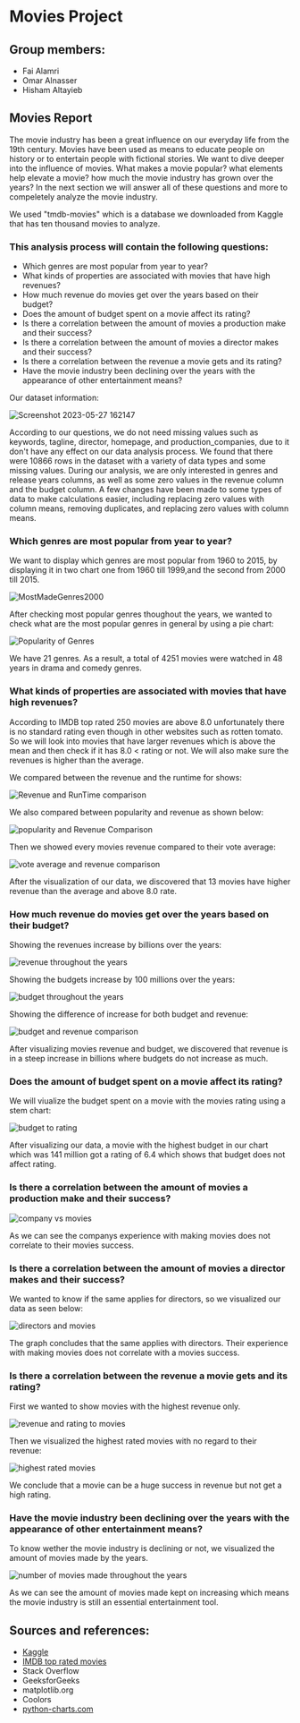 # Movies Project

## Group members:
- Fai Alamri 
- Omar Alnasser
- Hisham Altayieb 


## Movies Report

  The movie industry has been a great influence on our everyday life from the 19th century. Movies have been used as means to educate people on history or to entertain people with fictional stories.
We want to dive deeper into the influence of movies. What makes a movie popular? what elements help elevate a movie? how much the movie industry has grown over the years? In the next section we will
answer all of these questions and more to compeletely analyze the movie industry.


We used "tmdb-movies" which is a database we downloaded from Kaggle that has ten thousand movies to analyze.
### This analysis process will contain the following questions:
   - Which genres are most popular from year to year?
   - What kinds of properties are associated with movies that have high revenues?
   - How much revenue do movies get over the years based on their budget?
   - Does the amount of budget spent on a movie affect its rating?
   - Is there a correlation between the amount of movies a production make and their success?
   - Is there a correlation between the amount of movies a director makes and their success?
   - Is there a correlation between the revenue a movie gets and its rating?
   - Have the movie industry been declining over the years with the appearance of other entertainment means?
   
   Our dataset information:
   
   ![Screenshot 2023-05-27 162147](https://github.com/Nier1419/Bootcamp-Project-2-Data-Analysis/assets/85634276/0652eebe-9200-47ca-9b00-74830bf0071e)

  According to our questions, we do not need missing values such as keywords, tagline, director, homepage, and production_companies, due to it don't have any effect on our data analysis process. 
We found that there were 10866 rows in the dataset with a variety of data types and some missing values. During our analysis, we are only interested in genres and release years columns, 
as well as some zero values in the revenue column and the budget column. A few changes have been made to some types of data to make calculations easier, 
including replacing zero values with column means, removing duplicates, and replacing zero values with column means.

###  Which genres are most popular from year to year?
We want to display which genres are most popular from 1960 to 2015, by displaying it in two chart one from 1960 till 1999,and the second from 2000 till 2015.

![MostMadeGenres2000](https://github.com/Nier1419/Bootcamp-Project-2-Data-Analysis/assets/85634276/874af351-c35c-4403-b2fd-74e92dc4a722)

After checking most popular genres thoughout the years, we wanted to check what are the most popular genres in general by using a pie chart:

![Popularity of Genres](https://github.com/Nier1419/Bootcamp-Project-2-Data-Analysis/assets/85634276/f26abcf3-171b-4cf8-9a71-6a4f29c2b4c4)

We have 21 genres. As a result, a total of 4251 movies were watched in 48 years in drama and comedy genres.

### What kinds of properties are associated with movies that have high revenues?

According to IMDB top rated 250 movies are above 8.0 unfortunately there is no standard rating even though in other websites such as rotten tomato.
So we will look into movies that have larger revenues which is above the mean and then check if it has 8.0 < rating or not. We will also make sure the revenues is higher than the average.

We compared between the revenue and the runtime for shows:

![Revenue and RunTime comparison](https://github.com/Nier1419/Bootcamp-Project-2-Data-Analysis/assets/85634276/228ca1d3-a523-4939-8f13-f9f19575ab86)

We also compared between popularity and revenue as shown below:

![popularity and Revenue Comparison](https://github.com/Nier1419/Bootcamp-Project-2-Data-Analysis/assets/85634276/779a717b-296e-4c1e-ac2d-51ade08c6595)

Then we showed every movies revenue compared to their vote average:

![vote average and revenue comparison](https://github.com/Nier1419/Bootcamp-Project-2-Data-Analysis/assets/85634276/f167c26e-0d93-495b-bd68-e9e7f3263aff)

After the visualization of our data, we discovered that 13 movies have higher revenue than the average and above 8.0 rate.

### How much revenue do movies get over the years based on their budget?

Showing the revenues increase by billions over the years:

![revenue throughout the years](https://github.com/Nier1419/Bootcamp-Project-2-Data-Analysis/assets/85634276/298f3790-dbcc-4865-a9c5-e92ae5d4ad0c)

Showing the budgets increase by 100 millions over the years:

![budget throughout the years](https://github.com/Nier1419/Bootcamp-Project-2-Data-Analysis/assets/85634276/ac6c2187-e0de-4d3d-a653-04b5eb8d196d)

Showing the difference of increase for both budget and revenue:

![budget and revenue comparison](https://github.com/Nier1419/Bootcamp-Project-2-Data-Analysis/assets/85634276/f2694c44-ff46-48df-9a67-a88825f077ed)

After visualizing movies revenue and budget, we discovered that revenue is in a steep increase in billions where budgets do not increase as much.

### Does the amount of budget spent on a movie affect its rating?

We will viualize the budget spent on a movie with the movies rating using a stem chart:

![budget to rating](https://github.com/Nier1419/Bootcamp-Project-2-Data-Analysis/assets/85634276/7541cd9a-7a33-4598-982c-b8845de298e8)

After visualizing our data, a movie with the highest budget in our chart which was 141 million got a rating of 6.4 which shows that budget does not affect rating.

### Is there a correlation between the amount of movies a production make and their success?

![company vs movies](https://github.com/Nier1419/Bootcamp-Project-2-Data-Analysis/assets/85634276/e4146067-45a8-48f0-8c10-8cda13fb5148)

As we can see the companys experience with making movies does not correlate to their movies success.

### Is there a correlation between the amount of movies a director makes and their success?

We wanted to know if the same applies for directors, so we visualized our data as seen below:

![directors and movies](https://github.com/Nier1419/Bootcamp-Project-2-Data-Analysis/assets/85634276/574e6ebc-64c6-4d88-aab5-3e5e74680380)

The graph concludes that the same applies with directors. Their experience with making movies does not correlate with a movies success.

### Is there a correlation between the revenue a movie gets and its rating?

First we wanted to show movies with the highest revenue only.

![revenue and rating to movies](https://github.com/Nier1419/Bootcamp-Project-2-Data-Analysis/assets/85634276/f5910e22-3373-4eb7-9081-a68815240bcc)

Then we visualized the highest rated movies with no regard to their revenue:

![highest rated movies](https://github.com/Nier1419/Bootcamp-Project-2-Data-Analysis/assets/85634276/a5757319-2db2-4701-bf97-f671c1777bfe)

We conclude that a movie can be a huge success in revenue but not get a high rating.

### Have the movie industry been declining over the years with the appearance of other entertainment means?
 
 To know wether the movie industry is declining or not, we visualized the amount of movies made by the years.
 
 ![number of movies made throughout the years](https://github.com/Nier1419/Bootcamp-Project-2-Data-Analysis/assets/85634276/0979a017-cda4-4c5e-96cd-69a0751d11f5)

As we can see the amount of movies made kept on increasing which means the movie industry is still an essential entertainment tool.



## Sources and references:
- [Kaggle]()
- [IMDB top rated movies](https://www.imdb.com/chart/top?pf_rd_m=A2FGELUUNOQJNL&pf_rd_p=4da9d9a5-d299-43f2-9c53-f0efa18182cd&pf_rd_r=9S9ZTYQ2Z3V30C03YNDV&pf_rd_s=right-4&pf_rd_t=15506&pf_rd_i=bottom&ref_=chtbtm_ql_3)
- Stack Overflow
- GeeksforGeeks
- matplotlib.org
- Coolors
- [python-charts.com](https://python-charts.com/matplotlib/styles/#:~:text=Matplotlib%20provides%20built-in%20style%20sheets%20to%20customize%20the,printing%20the%20following%3A%20import%20matplotlib.pyplot%20as%20plt%20print%28plt.style.available%29)

